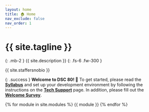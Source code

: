 ```yaml
---
layout: home
title: 🏠 Home
nav_exclude: false
nav_order: 1
---
```


# {{ site.tagline }}

{: .mb-2 }
{{ site.description }}
{: .fs-6 .fw-300 }

{{ site.staffersnobio }}

<!-- [Jump to the current week](#week-9-code-sklearn-code-pipelines-generalization-and-cross-validation){: .btn } -->

<!-- [Recordings](https://podcast.ucsd.edu/){: .btn .btn-blue } -->

{: .success }
**Welcome to DSC 80! 👋** To get started, please read the [**Syllabus**](syllabus) and set up your development environment by following the instructions on the [**Tech Support**](tech_support) page. In addition, please fill out the [**Welcome Survey**](https://docs.google.com/forms/d/e/1FAIpQLSfyspVwdghw5EQShNLyG_L97s0G-X2N8ut8bG6_0K-_WH9DPw/viewform).

<!-- {: .note }
**Dec 6, 2023:** The Final Exam will take place on Mon., Dec 11,
from 3-6pm in WLH 2005 (our usual lecture room). If 85% of the class fills out
both the [Student Evaluations of Teaching][set] and the [End-of-Quarter
Survey][survey] before 11:59pm Dec 8, the entire class will get +1% on their
Final Exam grade.

[set]: https://academicaffairs.ucsd.edu/Modules/Evals
[survey]: https://forms.gle/AojdCsxqqeNJLMqz7 -->

<!-- To view the lecture recordings, click on the 🎥 button for each lecture. -->

<!-- **Some office hours on Wednesday 3/8, Thursday 3/9, and Tuesday 3/21 are being held in the SDSC Auditorium instead of the 2nd floor – look closely at the [calendar](calendar) for details.** Treat these office hours as study sessions – come to them to work on projects or study for the final exam! -->

{% for module in site.modules %}
{{ module }}
{% endfor %}

<!-- <center>
<iframe src="10-80-enrollment.html" scrolling="no" style="border:none;" seamless="seamless" height="480" width="100%">
</center> -->
